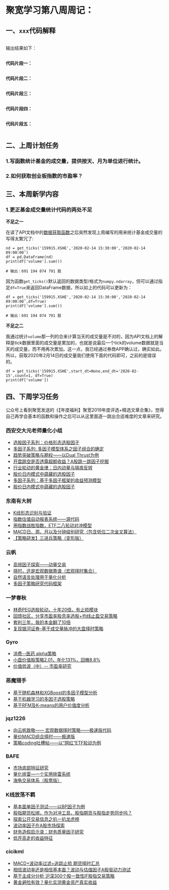 # 聚宽学习第八周周记：


## 一、`xxx`代码解释

```

```

输出结果如下：

```
```

**代码片段一：**

```

```


**代码片段二：**

```

```


**代码片段三：**

```

```


**代码片段四：**

```

```


**代码片段五：**

```

```

## 二、上周计划任务

### 1.写函数统计基金的成交量，提供按天、月为单位进行统计。


### 2.如何获取创业板指数的市盈率？


## 三、本周新学内容

### 1.更正基金成交量统计代码的两处不足

**不足之一**

在读了API文档中的[数据获取函数](https://www.joinquant.com/help/api/help?name=api#%E6%95%B0%E6%8D%AE%E8%8E%B7%E5%8F%96%E5%87%BD%E6%95%B0)之后突然发现上周编写的用来统计基金成交量的写得太繁冗了:

```
nd = get_ticks('159915.XSHE','2020-02-14 15:30:00','2020-02-14 09:00:00')
df = pd.DataFrame(nd)
print(df['volume'].sum())

# 输出：691 194 074 791 股
```

因为函数`get_ticks()`默认返回的数据类型/格式为`numpy.ndarray`，但可以通过指定`df=True`来返回DataFrame数据，所以如上的代码可以更新为：

```
df = get_ticks('159915.XSHE','2020-02-14 15:30:00','2020-02-14 09:00:00',df=True)
print(df['volume'].sum())

# 输出：691 194 074 791 股
```

**不足之二**

我通过统计`volume`那一列的合来计算当天的成交量是不对的，因为API文档上的解释是tick数据里面的成交量是累加的，也就是说最后一个tick的volume数据就是当天的成交量，而不用再次累加。这一点，我已经通过券商APP确认过，确实如此。所以，获取2020年2月14日的成交量我们使用下面的代码即可，之前的是错误的。

```
df = get_ticks('159915.XSHE',start_dt=None,end_dt='2020-02-15',count=1, df=True)
print(df['volume'])
```

## 四、下周学习任务

公众号上看到聚宽发送的《【年度福利】聚宽2019年度评选+精选文章合集》，觉得自己再学会基本的函数和操作之后可以从这里面逐一跳出合适难度的文章来研究。

### 西安交大元老师量化小组
- [选股因子系列：价格形态选股因子]()
- [多因子系列: 多因子模型体系之因子组合的确定]()
- [趋势突破策略与期权——以Dual Thrust为例]()
- [开盘跳空是否透露超额收益？A股跳一跳因子挖掘]()
- [行业轮动的黄金律：日内动量与隔夜反转]()
- [股价日内模式中蕴藏的选股因子]()
- [多因子系列：基于多因子框架的收益预测模型]()
- [股价日内模式中蕴藏的选股因子]()

### 东南有大树

- [K线形态识别与验证]()
- [指数估值自动报表系统——源代码]()
- [用指数战胜指数，ETF二八轮动对冲模型]()
- [MACD日、周、月以及分钟级别研究（包含低位二次金叉算法）]()
- [【策略研发】三进兵策略（变形版）]()

### 云帆

- [高频因子探索——动量交易]()
- [择时，还是宏观数据靠谱（宏观择时集合）]()
- [自然语言处理用于量化分析]()
- [多因子策略研究代码框架]()

### 一梦春秋

- [林奇PEG选股轮动，十年20倍，有止损模块]()
- [回馈社区，分享市盈率股息率选股+均线止盈交易策略]()
- [套利三年，我的本金翻了10倍]()
- [复现银河证券-基于成交量脉冲的大盘择时策略]()

### Gyro

- [消费--医药 alpha策略]()
- [小盘价值股策略2.01，年化131%，回撤8.8%]()
- [价值低波（中）-- 市盈率研究]()

### 恶魔猎手

- [基于随机森林和XGBoost的多因子模型分析]()
- [基于机器学习的多因子选股策略]()
- [基于RFM及K-means的用户价值度分析]()

### jqz1226

- [向云帆致敬—— 宏观数据择时策略——极速版代码]()
- [量价MACD组合择时——极速版]()
- [策略coding吐槽帖——以“网红”ETF轮动为例]()

### BAFE

- [市场底部特征研究]()
- [量化排雷—一个实用排雷系统]()
- [海龟交易体系（股票版）]()

### K线放荡不羁

- [基本面单因子测试——以BP因子为例]()
- [股指期货松绑，作为对冲工具，股指期货与股指走势同步吗？]()
- [探索公开交易信息之扒一扒龙虎榜]()
- [波动率因子在A股市场探索]()
- [财务造假启示录：财务质量因子研究]()
- [低开高走的收益特征]()

### cicikml

- [MACD+波动率过滤+追踪止损 期货择时汇总]()
- [相信波动率还是相信基本面？波动与估值因子A股驱动力测试]()
- [基于主成分分析 沪深300个股一致性IF股指交易策略]()
- [黄金避险有效？量化实测黄金资产真实收益]()
